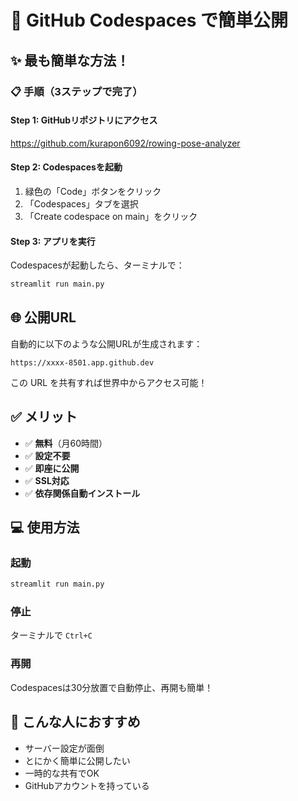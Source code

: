 # 🚀 GitHub Codespaces で簡単公開

## ✨ 最も簡単な方法！

### 📋 手順（3ステップで完了）

#### Step 1: GitHubリポジトリにアクセス
https://github.com/kurapon6092/rowing-pose-analyzer

#### Step 2: Codespacesを起動
1. 緑色の「Code」ボタンをクリック
2. 「Codespaces」タブを選択
3. 「Create codespace on main」をクリック

#### Step 3: アプリを実行
Codespacesが起動したら、ターミナルで：
```bash
streamlit run main.py
```

## 🌐 公開URL
自動的に以下のような公開URLが生成されます：
```
https://xxxx-8501.app.github.dev
```

この URL を共有すれば世界中からアクセス可能！

## ✅ メリット
- ✅ **無料**（月60時間）
- ✅ **設定不要**
- ✅ **即座に公開**
- ✅ **SSL対応**
- ✅ **依存関係自動インストール**

## 💻 使用方法

### 起動
```bash
streamlit run main.py
```

### 停止
ターミナルで `Ctrl+C`

### 再開
Codespacesは30分放置で自動停止、再開も簡単！

## 🎯 こんな人におすすめ
- サーバー設定が面倒
- とにかく簡単に公開したい
- 一時的な共有でOK
- GitHubアカウントを持っている
